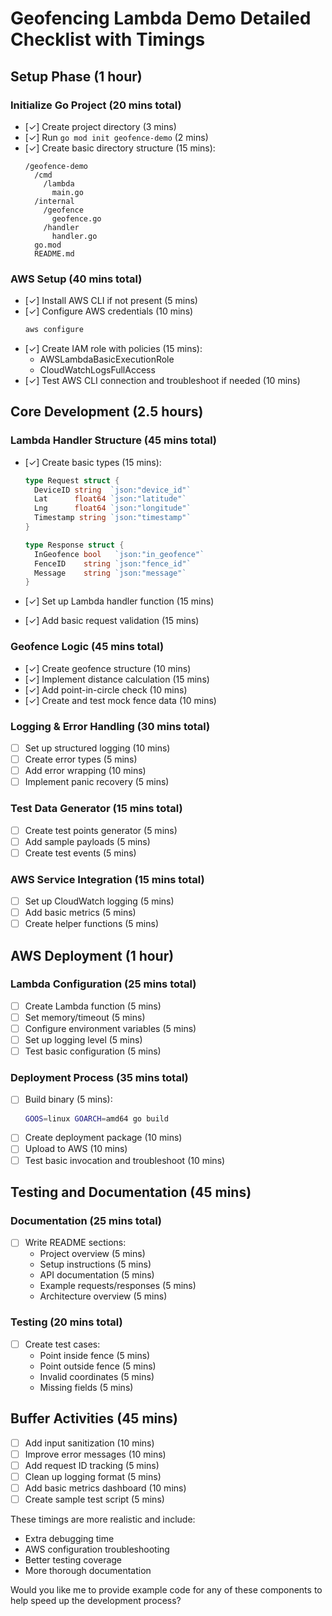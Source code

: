 # Geofencing Lambda Demo Detailed Checklist with Timings

## Setup Phase (1 hour)

### Initialize Go Project (20 mins total)

- [✓] Create project directory (3 mins)
- [✓] Run `go mod init geofence-demo` (2 mins)
- [✓] Create basic directory structure (15 mins):
  ```
  /geofence-demo
    /cmd
      /lambda
        main.go
    /internal
      /geofence
        geofence.go
      /handler
        handler.go
    go.mod
    README.md
  ```

### AWS Setup (40 mins total)

- [✓] Install AWS CLI if not present (5 mins)
- [✓] Configure AWS credentials (10 mins)
  ```bash
  aws configure
  ```
- [✓] Create IAM role with policies (15 mins):
  - AWSLambdaBasicExecutionRole
  - CloudWatchLogsFullAccess
- [✓] Test AWS CLI connection and troubleshoot if needed (10 mins)

## Core Development (2.5 hours)

### Lambda Handler Structure (45 mins total)

- [✓] Create basic types (15 mins):

  ```go
  type Request struct {
    DeviceID string  `json:"device_id"`
    Lat      float64 `json:"latitude"`
    Lng      float64 `json:"longitude"`
    Timestamp string `json:"timestamp"`
  }

  type Response struct {
    InGeofence bool   `json:"in_geofence"`
    FenceID    string `json:"fence_id"`
    Message    string `json:"message"`
  }
  ```

- [✓] Set up Lambda handler function (15 mins)
- [✓] Add basic request validation (15 mins)

### Geofence Logic (45 mins total)

- [✓] Create geofence structure (10 mins)
- [✓] Implement distance calculation (15 mins)
- [✓] Add point-in-circle check (10 mins)
- [✓] Create and test mock fence data (10 mins)

### Logging & Error Handling (30 mins total)

- [ ] Set up structured logging (10 mins)
- [ ] Create error types (5 mins)
- [ ] Add error wrapping (10 mins)
- [ ] Implement panic recovery (5 mins)

### Test Data Generator (15 mins total)

- [ ] Create test points generator (5 mins)
- [ ] Add sample payloads (5 mins)
- [ ] Create test events (5 mins)

### AWS Service Integration (15 mins total)

- [ ] Set up CloudWatch logging (5 mins)
- [ ] Add basic metrics (5 mins)
- [ ] Create helper functions (5 mins)

## AWS Deployment (1 hour)

### Lambda Configuration (25 mins total)

- [ ] Create Lambda function (5 mins)
- [ ] Set memory/timeout (5 mins)
- [ ] Configure environment variables (5 mins)
- [ ] Set up logging level (5 mins)
- [ ] Test basic configuration (5 mins)

### Deployment Process (35 mins total)

- [ ] Build binary (5 mins):
  ```bash
  GOOS=linux GOARCH=amd64 go build
  ```
- [ ] Create deployment package (10 mins)
- [ ] Upload to AWS (10 mins)
- [ ] Test basic invocation and troubleshoot (10 mins)

## Testing and Documentation (45 mins)

### Documentation (25 mins total)

- [ ] Write README sections:
  - Project overview (5 mins)
  - Setup instructions (5 mins)
  - API documentation (5 mins)
  - Example requests/responses (5 mins)
  - Architecture overview (5 mins)

### Testing (20 mins total)

- [ ] Create test cases:
  - Point inside fence (5 mins)
  - Point outside fence (5 mins)
  - Invalid coordinates (5 mins)
  - Missing fields (5 mins)

## Buffer Activities (45 mins)

- [ ] Add input sanitization (10 mins)
- [ ] Improve error messages (10 mins)
- [ ] Add request ID tracking (5 mins)
- [ ] Clean up logging format (5 mins)
- [ ] Add basic metrics dashboard (10 mins)
- [ ] Create sample test script (5 mins)

These timings are more realistic and include:

- Extra debugging time
- AWS configuration troubleshooting
- Better testing coverage
- More thorough documentation

Would you like me to provide example code for any of these components to help speed up the development process?
